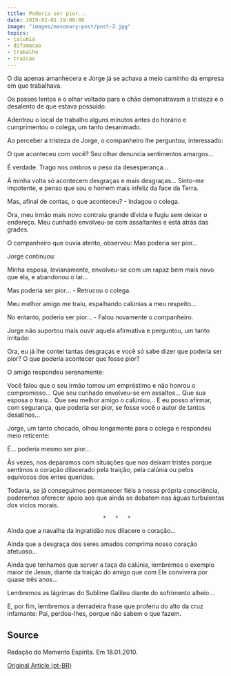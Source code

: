 ```yaml
---
title: Poderia ser pior...
date: 2019-02-01 19:00:00
image: "images/masonary-post/post-2.jpg"
topics: 
- calunia
- difamacao
- trabalho
- traicao
---
```


O dia apenas amanhecera e Jorge já se achava a meio caminho da empresa em que
trabalhava.

Os passos lentos e o olhar voltado para o chão demonstravam a tristeza e o
desalento de que estava possuído.

Adentrou o local de trabalho alguns minutos antes do horário e cumprimentou o
colega, um tanto desanimado.

Ao perceber a tristeza de Jorge, o companheiro lhe perguntou, interessado:

O que aconteceu com você? Seu olhar denuncia sentimentos amargos...

É verdade. Trago nos ombros o peso da desesperança...

À minha volta só acontecem desgraças e mais desgraças... Sinto-me impotente, e
penso que sou o homem mais infeliz da face da Terra.

Mas, afinal de contas, o que aconteceu? - Indagou o colega.

Ora, meu irmão mais novo contraiu grande dívida e fugiu sem deixar o endereço.
Meu cunhado envolveu-se com assaltantes e está atrás das grades.

O companheiro que ouvia atento, observou: Mas poderia ser pior...

Jorge continuou:

Minha esposa, levianamente, envolveu-se com um rapaz bem mais novo que ela, e
abandonou o lar...

Mas poderia ser pior... - Retrucou o colega.

Meu melhor amigo me traiu, espalhando calúnias a meu respeito...

No entanto, poderia ser pior... - Falou novamente o companheiro.

Jorge não suportou mais ouvir aquela afirmativa e perguntou, um tanto irritado:

Ora, eu já lhe contei tantas desgraças e você só sabe dizer que poderia ser
pior? O que poderia acontecer que fosse pior?

O amigo respondeu serenamente:

Você falou que o seu irmão tomou um empréstimo e não honrou o compromisso...
Que seu cunhado envolveu-se em assaltos... Que sua esposa o traiu... Que seu
melhor amigo o caluniou... E eu posso afirmar, com segurança, que poderia ser
pior, se fosse você o autor de tantos desatinos...

Jorge, um tanto chocado, olhou longamente para o colega e respondeu meio
reticente:

É... poderia mesmo ser pior...

Às vezes, nos deparamos com situações que nos deixam tristes porque sentimos o
coração dilacerado pela traição, pela calúnia ou pelos equívocos dos entes
queridos.

Todavia, se já conseguimos permanecer fiéis à nossa própria consciência,
poderemos oferecer apoio aos que ainda se debatem nas águas turbulentas dos
vícios morais.

                                   *   *   *

Ainda que a navalha da ingratidão nos dilacere o coração...

Ainda que a desgraça dos seres amados comprima nosso coração afetuoso...

Ainda que tenhamos que sorver a taça da calúnia, lembremos o exemplo maior de
Jesus, diante da traição do amigo que com Ele convivera por quase três anos...

Lembremos as lágrimas do Sublime Galileu diante do sofrimento alheio...

E, por fim, lembremos a derradeira frase que proferiu do alto da cruz
infamante: Pai, perdoa-lhes, porque não sabem o que fazem. 


## Source
Redação do Momento Espírita.
Em 18.01.2010.


[Original Article (pt-BR)](http://momento.com.br/pt/ler_texto.php?id=456)
